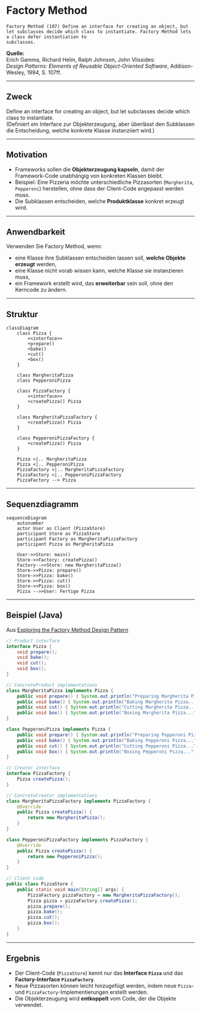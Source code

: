 # Factory Method

```
Factory Method (107) Define an interface for creating an object, but let subclasses decide which class to instantiate. Factory Method lets a class defer instantiation to
subclasses.
```

**Quelle:**  
Erich Gamma, Richard Helm, Ralph Johnson, John Vlissides:  
*Design Patterns: Elements of Reusable Object-Oriented Software*, Addison-Wesley, 1994, S. 107ff.

---

## Zweck
Define an interface for creating an object, but let subclasses decide which class to instantiate.  
(Definiert ein Interface zur Objekterzeugung, aber überlässt den Subklassen die Entscheidung, welche konkrete Klasse instanziiert wird.)

---

## Motivation
- Frameworks sollen die **Objekterzeugung kapseln**, damit der Framework-Code unabhängig von konkreten Klassen bleibt.  
- Beispiel: Eine Pizzeria möchte unterschiedliche Pizzasorten (`Margherita`, `Pepperoni`) herstellen, ohne dass der Client-Code angepasst werden muss.  
- Die Subklassen entscheiden, welche **Produktklasse** konkret erzeugt wird.  

---

## Anwendbarkeit
Verwenden Sie Factory Method, wenn:  
- eine Klasse ihre Subklassen entscheiden lassen soll, **welche Objekte erzeugt** werden,  
- eine Klasse nicht vorab wissen kann, welche Klasse sie instanzieren muss,  
- ein Framework erstellt wird, das **erweiterbar** sein soll, ohne den Kerncode zu ändern.  

---

## Struktur
```mermaid
classDiagram
    class Pizza {
        <<interface>>
        +prepare()
        +bake()
        +cut()
        +box()
    }

    class MargheritaPizza
    class PepperoniPizza

    class PizzaFactory {
        <<interface>>
        +createPizza() Pizza
    }

    class MargheritaPizzaFactory {
        +createPizza() Pizza
    }

    class PepperoniPizzaFactory {
        +createPizza() Pizza
    }

    Pizza <|.. MargheritaPizza
    Pizza <|.. PepperoniPizza
    PizzaFactory <|.. MargheritaPizzaFactory
    PizzaFactory <|.. PepperoniPizzaFactory
    PizzaFactory --> Pizza
```

---
## Sequenzdiagramm
```mermaid
sequenceDiagram
    autonumber
    actor User as Client (PizzaStore)
    participant Store as PizzaStore
    participant Factory as MargheritaPizzaFactory
    participant Pizza as MargheritaPizza

    User->>Store: main()
    Store->>Factory: createPizza()
    Factory-->>Store: new MargheritaPizza()
    Store->>Pizza: prepare()
    Store->>Pizza: bake()
    Store->>Pizza: cut()
    Store->>Pizza: box()
    Pizza -->>User: Fertige Pizza
```
---

## Beispiel (Java)
Aus [Exploring the Factory Method Design Pattern](https://medium.com/@eshikashah2001/exploring-the-factory-method-design-pattern-4d270b6ff935)

```java
// Product interface
interface Pizza {
    void prepare();
    void bake();
    void cut();
    void box();
}

// ConcreteProduct implementations
class MargheritaPizza implements Pizza {
    public void prepare() { System.out.println("Preparing Margherita Pizza..."); }
    public void bake() { System.out.println("Baking Margherita Pizza..."); }
    public void cut() { System.out.println("Cutting Margherita Pizza..."); }
    public void box() { System.out.println("Boxing Margherita Pizza..."); }
}

class PepperoniPizza implements Pizza {
    public void prepare() { System.out.println("Preparing Pepperoni Pizza..."); }
    public void bake() { System.out.println("Baking Pepperoni Pizza..."); }
    public void cut() { System.out.println("Cutting Pepperoni Pizza..."); }
    public void box() { System.out.println("Boxing Pepperoni Pizza..."); }
}

// Creator interface
interface PizzaFactory {
    Pizza createPizza();
}

// ConcreteCreator implementations
class MargheritaPizzaFactory implements PizzaFactory {
    @Override
    public Pizza createPizza() {
        return new MargheritaPizza();
    }
}

class PepperoniPizzaFactory implements PizzaFactory {
    @Override
    public Pizza createPizza() {
        return new PepperoniPizza();
    }
}

// Client code
public class PizzaStore {
    public static void main(String[] args) {
        PizzaFactory pizzaFactory = new MargheritaPizzaFactory();
        Pizza pizza = pizzaFactory.createPizza();
        pizza.prepare();
        pizza.bake();
        pizza.cut();
        pizza.box();
    }
}
```

---

## Ergebnis
- Der Client-Code (`PizzaStore`) kennt nur das **Interface `Pizza`** und das **Factory-Interface `PizzaFactory`**.  
- Neue Pizzasorten können leicht hinzugefügt werden, indem neue `Pizza`- und `PizzaFactory`-Implementierungen erstellt werden.  
- Die Objekterzeugung wird **entkoppelt** vom Code, der die Objekte verwendet.  
